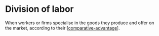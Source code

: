 # Division of labor

When workers or firms specialise in the goods they produce and offer on the market, according to their [[comparative-advantage]].

[//begin]: # "Autogenerated link references for markdown compatibility"
[comparative-advantage]: comparative-advantage.md "Comparative advantage"
[//end]: # "Autogenerated link references"